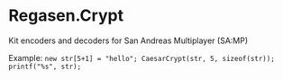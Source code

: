# Regasen.Crypt
Kit encoders and decoders for San Andreas Multiplayer (SA:MP)

Example:
	`new str[5+1] = "hello";
 	CaesarCrypt(str, 5, sizeof(str));
	printf("%s", str);`
